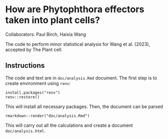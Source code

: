# How are Phytophthora effectors taken into plant cells?

Collaborators: Paul Birch, Haixia Wang

The code to perform minor statistical analysis for Wang et al. (2023), accepted by The Plant cell.

## Instructions

The code and text are in `doc/analysis.Rmd` document. The first step is to create environment using `renv`:

```
install.packages("renv")
renv::restore()
```

This will install all necessary packages. Then, the document can be parsed

```
rmarkdown::render("doc/analysis.Rmd")
```

This will carry out all the calculations and create a document `doc/analysis.html`.
